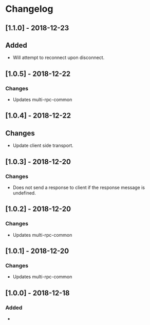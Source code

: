 # Changelog

## [1.1.0] - 2018-12-23
## Added
- Will attempt to reconnect upon disconnect.

## [1.0.5] - 2018-12-22
### Changes
- Updates multi-rpc-common

## [1.0.4] - 2018-12-22 
## Changes
- Update client side transport.

## [1.0.3] - 2018-12-20
### Changes
- Does not send a response to client if the response message is undefined.

## [1.0.2] - 2018-12-20
### Changes
- Updates multi-rpc-common

## [1.0.1] - 2018-12-20
### Changes
- Updates multi-rpc-common

## [1.0.0] - 2018-12-18
### Added
- 